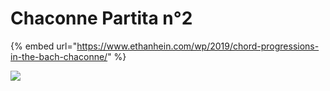 # Chaconne Partita n°2

{% embed url="https://www.ethanhein.com/wp/2019/chord-progressions-in-the-bach-chaconne/" %}



![](https://i0.wp.com/www.ethanhein.com/wp/wp-content/uploads/2019/12/Chaconne-chord-chart.png)



